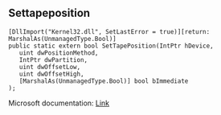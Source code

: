 ## Settapeposition

```
[DllImport("Kernel32.dll", SetLastError = true)][return: MarshalAs(UnmanagedType.Bool)]
public static extern bool SetTapePosition(IntPtr hDevice,
   uint dwPositionMethod,
   IntPtr dwPartition,
   uint dwOffsetLow,
   uint dwOffsetHigh,
   [MarshalAs(UnmanagedType.Bool)] bool bImmediate
);
```

Microsoft documentation: [Link](https://docs.microsoft.com/en-us/windows/win32/api/winbase/nf-winbase-settapeposition)
